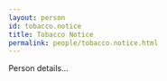 ```yaml
---
layout: person
id: tobacco.notice
title: Tobacco Notice
permalink: people/tobacco.notice.html
---
```


Person details...